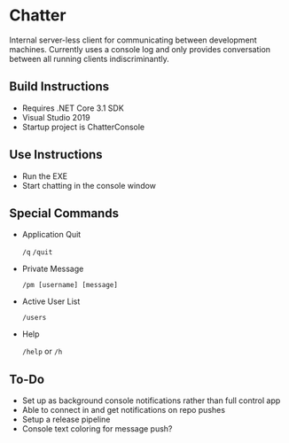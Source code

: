 # Chatter
Internal server-less client for communicating between development machines. Currently uses a console log and only provides conversation between all running clients indiscriminantly.

## Build Instructions
- Requires .NET Core 3.1 SDK
- Visual Studio 2019
- Startup project is ChatterConsole

## Use Instructions
- Run the EXE
- Start chatting in the console window

## Special Commands
- Application Quit
  
    `/q`
    `/quit`

- Private Message

    `/pm [username] [message]`

- Active User List
  
    `/users`

- Help

    `/help` or `/h`

    


## To-Do
- Set up as background console notifications rather than full control app
- Able to connect in and get notifications on repo pushes
- Setup a release pipeline
- Console text coloring for message push?